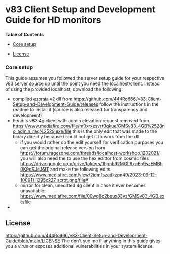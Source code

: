 # v83 Client Setup and Development Guide for HD monitors

<!-- markdown-toc start - Don't edit this section. Run M-x markdown-toc-refresh-toc -->
**Table of Contents**

- [Core setup](#Core-setup)

- [License](#license)

<!-- markdown-toc end -->

### Core setup
This guide assumes you followed the server setup guide for your respective v83 server source up until the point you need the localhost/client. Instead of using the provided localhost, download the following:  

- compiled ezorsia v2 dll from https://github.com/444Ro666/v83-Client-Setup-and-Development-Guide/releases  follow the instructions in the readme to install it (source is also released for transparency and development)
- hendi's v83 4g client with admin elevation request removed from https://www.mediafire.com/file/m0xrxzsvrt0qkue/GMSv83_4GB%2528no_admin_req%2529.exe/file this is the only edit that was made to the binary directly because i could not get it to work from the dll
    - if you would rather do the edit yourself for verification purposes you can get the original release version from https://forum.ragezone.com/threads/localhost-workshop.1202021/ you will also need the to use the hex edittor from cosmic files https://drive.google.com/drive/folders/1hgnb92MGL6xqEp9szEMBh0K9pSJcJ6IT and make the following edits https://www.mediafire.com/view/2jdmfszadkzpn49/2023-09-12-100911_1295x227_scrot.png/file#
    - mirror for clean, uneditted 4g client in case it ever becomes unavailable: https://www.mediafire.com/file/00wq8c2boux83ys/GMSv83_4GB.exe/file
-  




## License

https://github.com/444Ro666/v83-Client-Setup-and-Development-Guide/blob/main/LICENSE
The don't sue me if anything in this guide gives you a virus or exposes additional vulnerabilities in your system license.
